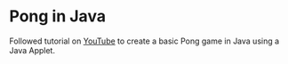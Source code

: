 # Pong in Java

Followed tutorial on [YouTube](https://www.youtube.com/watch?v=xIqeK2hzx1I) to create a basic Pong game in Java using a Java Applet.
